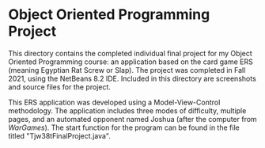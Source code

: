 # Object Oriented Programming Project
This directory contains the completed individual final project for my Object Oriented Programming course: an application based on the card game ERS (meaning Egyptian Rat Screw or Slap).
The project was completed in Fall 2021, using the NetBeans 8.2 IDE.
Included in this directory are screenshots and source files for the project.

This ERS application was developed using a Model-View-Control methodology.
The application includes three modes of difficulty, multiple pages, and an automated opponent named Joshua (after the computer from *WarGames*).
The start function for the program can be found in the file titled "Tjw38tFinalProject.java".
 